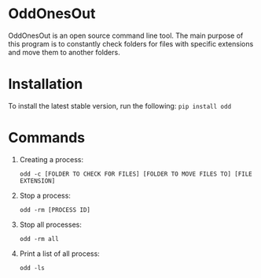 # OddOnesOut

OddOnesOut is an open source command line tool. The main purpose of this program is to constantly check folders for files with specific extensions and move them to another folders.


# Installation

To install the latest stable version, run the following:
`pip install odd`

# Commands

1) Creating a process:

    `odd -c [FOLDER TO CHECK FOR FILES] [FOLDER TO MOVE FILES TO] [FILE EXTENSION]`

2) Stop a process:

    `odd -rm [PROCESS ID]`

3) Stop all processes:

    `odd -rm all`

4) Print a list of all process:

    `odd -ls`
